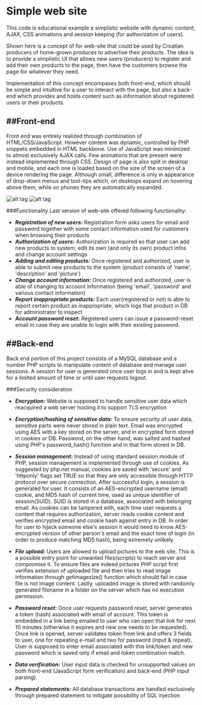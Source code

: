 Simple web site
=================================

This code is educational example a simplistic website with dynamic content, AJAX, CSS animations and session keeping (for authorization of users).

Shown here is a concept of for web-site that could be used by Croatian producers of home-grown produces to advertise their products. The idea is to provide a simplistic UI that allows new users (producers) to register and add their own products to the page, then have the customers browse the page for whatever they need.

Implementation of this concept encompases both front-end, which should be simple and intuitive for a user to interact with the page, but also a back-end which provides and holds content such as information about registered users or their products.


##Front-end
----------------------
Front end was entirely realized through combination of HTML/CSS/JavaScript. However content was dynamic, controlled by PHP snippets embedded in HTML backbone. Use of JavaScript was minimized to almost exclusively AJAX calls. Few animations that are present were instead implemented through CSS. Design of page is also split in desktop and mobile, and each one is loaded based on the size of the screen of a device rendering the page. Although small, difference is only in appearance of drop-down menus and tool-tips which, on desktops expand on hovering above them, while on phones they are automatically expanded.

![alt tag](https://hsr.duckdns.org/images/etrznica/desktop.png)
![alt tag](https://hsr.duckdns.org/images/etrznica/phone.png)

###Functionality
Last version of web-site offered following functionality:

* **_Registration of new users:_** Registration form asks users for email and password together with some contact information used for customers when browsing their products
* **_Authorization of users:_** Authorization is required so that user can add new products to system, edit its own (and only its own) product infos and change account settings
* **_Adding and editing products:_** Once registered and authorized, user is able to submit new products to the system (product consists of 'name', 'description' and 'picture')
* **_Change account information:_** Once registered and authorized, user is able of changing its account information (being 'email', 'password' and various contact information)
* **_Report inappropriate products:_** Each user(registered or not) is able to report certain product as inappropriate, which logs that product in DB for administrator to inspect
* **_Account password reset:_** Registered users can issue a password-reset email in case they are unable to login with their existing password.


##Back-end
----------------------
Back end portion of this project consists of a MySQL database and a number PHP scripts to manipulate content of database and manage user sessions. A session for user is generated once user logs in and is kept alive for a limited amount of time or until user requests logout.



###Security consideration

* **_Encryption:_** Website is supposed to handle sensitive user data which reacquired a web server hosting it to support TLS encryption

* **_Encryption/hashing of sensitive data:_** To ensure security of user data, sensitive parts were never stored in plain text. Email was encrypted using AES with a key stored on the server, and in encrypted form stored in cookies or DB. Password, on the other hand, was salted and hashed using PHP's password_hash() function and in that form stored in DB. 

* **_Session management:_** Instead of using standard session module of PHP, session management is implemented through use of cookies. As suggested by php.net manual, cookies are saved with 'secure' and 'httponly' flags set TRUE so that they are only accessible through HTTP protocol over secure connection. After successful login, a session is generated for user. It consists of an AES-encrypted username (email) cookie, and MD5 hash of current time, used as unique identifier of session(SUID). SUID is stored in a database, associated with belonging email. As cookies can be tampered with, each time user requests a content that requires authorization, server reads cookie content and verifies encrypted email and cookie hash against entry in DB. In order for user to hijack someone else's session it would need to know AES-encrypted version of other person's email and the exact time of login (in order to produce matching MD5 hash), being extremely unlikely.

* **_File upload:_** Users are allowed to upload pictures to the web site. This is a possible entry point for unwanted files(scripts) to reach server and compromise it. To ensure files are indeed pictures PHP script first verifies extension of uploaded file and then tries to read image information through getimagesize() function which should fail in case file is not image content. Lastly, uploaded image is stored with randomly generated filename in a folder on the server which has no execution permission.

* **_Password reset:_** Once user requests password reset, server generates a token (hash) associated with email of account. This token is embedded in a link being emailed to user who can open that link for next 10 minutes (otherwise it expires and new one needs to be requested). Once link is opened, server validates token from link and offers 3 fields to user, one for repeating e-mail and two for password (input & repeat). User is supposed to enter email associated with this link/token and new password which is saved only if email and token combination match.

* **_Data verification:_** User input data is checked for unsupported values on both front-end (JavaScript form verification) and back-end (PHP input parsing).

* **_Prepared statements:_** All database transactions are handled exclusively through prepared statement to mitigate possibility of SQL injection


